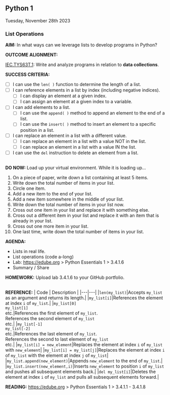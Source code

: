 ## Python 1
Tuesday, November 28th 2023<BR>

### **List Operations**

**AIM:** In what ways can we leverage lists to develop programs in Python?

**OUTCOME ALIGNMENT:**

<ins>IEC.TYS63T.1</ins>: Write and analyze programs in relation to **data collections**.

**SUCCESS CRITERIA:**

- [ ] I can use the `len( )` function to determine the length of a list.
- [ ] I can reference elements in a list by index (including negative indices).
    - [ ] I can display an element at a given index.
    - [ ] I can assign  an element at a given index to a variable.
- [ ] I can add elements to a list.
    - [ ] I can use the `append( )` method to append an element to the end of a list.
    - [ ] I can use the `insert( )` method to insert an element to a specific position in a list. 
- [ ] I can replace an element in a list with a different value.
    - [ ] I can replace an element in a list with a value NOT in the list.
    - [ ] I can replace an element in a list with a value IN the list. 
- [ ] I can use the `del` instruction to delete an element from a list.

##

**DO NOW:**  Load up your virtual environment.  While it is loading up...

1. On a piece of paper, write down a list containing at least 5 items.
2. Write down the total number of items in your list.
3. Circle one item.
4. Add a new item to the end of your list.
5. Add a new item somewhere in the middle of your list.
6. Write down the total number of items in your list now.
7. Cross out one item in your list and replace it with something else.
8. Cross out a different item in your list and replace it with an item that is already in your list.
9. Cross out one more item in your list.
10. One last time, write down the total number of items in your list.
   
**AGENDA:**  

* Lists in real life.
* List operations (code a-long)
* Lab: https://edube.org > Python Essentials 1 > 3.4.1.6
* Summary / Share

**HOMEWORK:** Upload lab 3.4.1.6 to your GitHub portfolio.

##

**REFERENCE:**
| Code | Description | 
|---|---|
|`len(my_list)`|Accepts `my_list` as an argument and returns its length.|
|`my_list[i]`|References the element at index `i` of `my_list`.|
|`my_list[0]`<br>`my_list[1]`<br>etc.|References the first element of `my_list`.<br>References the second element of `my_list`<br>etc.|
|`my_list[-1]`<br>`my_list[-2]`<br>etc.|References the last element of `my_list`.<br>References the second to last element of `my_list`<br>etc.|
|`my_list[i] = new_element`|Replaces the element at index `i` of `my_list` with `new_element`|
|`my_list[i] = my_list[j]`|Replaces the element at index `i` of `my_list` with the element at index `j` of `my_list`|
|`my_list.append(new_element)`|Appends `new_element` to the end of `my_list`.|
|`my_list.insert(new_element,i)`|Inserts `new_element` to position `i` of `my_list` and pushes all subsequent elements back.|
|`del my_list[i]`|Deletes the element at index `i` of `my_list` and pulls all subsequent elements forward.|

**READING:** https://edube.org > Python Essentials 1 > 3.4.1.1 - 3.4.1.8
